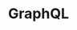 ---
title: GraphQL
description: Learn GraphQL to optimize API design and data querying in modern applications.
---